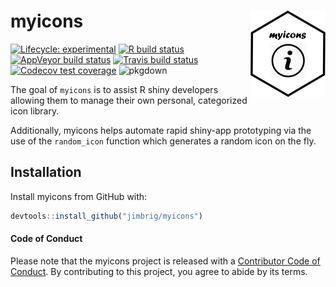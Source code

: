 
<!-- README.md is generated from README.Rmd. Please edit that file -->

# myicons <img src='man/figures/logo.png' align="right" height="138" />

<!-- badges: start -->

[![Lifecycle:
experimental](https://img.shields.io/badge/lifecycle-experimental-orange.svg)](https://www.tidyverse.org/lifecycle/#experimental)
[![R build
status](https://github.com/jimbrig/myicons/workflows/R-CMD-check/badge.svg)](https://github.com/jimbrig/myicons/actions)
[![AppVeyor build
status](https://ci.appveyor.com/api/projects/status/github/jimbrig/myicons?branch=master&svg=true)](https://ci.appveyor.com/project/jimbrig/myicons)
[![Travis build
status](https://travis-ci.com/jimbrig/myicons.svg?branch=master)](https://travis-ci.com/jimbrig/myicons)
[![Codecov test
coverage](https://codecov.io/gh/jimbrig/myicons/branch/master/graph/badge.svg)](https://codecov.io/gh/jimbrig/myicons?branch=master)
![pkgdown](https://github.com/jimbrig/myicons/workflows/pkgdown/badge.svg)
<!-- badges: end -->

The goal of `myicons` is to assist R shiny developers allowing them to
manage their own personal, categorized icon library.

Additionally, myicons helps automate rapid shiny-app prototyping via the
use of the `random_icon` function which generates a random icon on the
fly.

## Installation

Install myicons from GitHub with:

``` r
devtools::install_github("jimbrig/myicons")
```

#### Code of Conduct

Please note that the myicons project is released with a [Contributor
Code of
Conduct](https://contributor-covenant.org/version/2/0/CODE_OF_CONDUCT.html).
By contributing to this project, you agree to abide by its terms.
